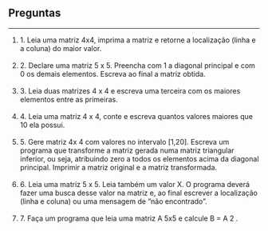 <h2>Preguntas</h2> 
<hr>
<ol type="1">
	<li>
		1. Leia uma matriz 4x4, imprima a matriz e retorne a localização (linha e a coluna) do maior valor.<br><br>
	</li>
	<li>
		2. Declare uma matriz 5 x 5. Preencha com 1 a diagonal principal e com 0 os demais elementos. Escreva ao final a matriz obtida.<br><br>
	</li>
	<li>
		3. Leia duas matrizes 4 x 4 e escreva uma terceira com os maiores elementos entre as primeiras.<br><br>
	</li>
	<li>
		4. Leia uma matriz 4 x 4, conte e escreva quantos valores maiores que 10 ela possui.<br><br>
	</li>
	<li>
		5. Gere matriz 4x 4 com valores no intervalo [1,20]. Escreva um programa que transforme a matriz gerada numa matriz triangular inferior, ou seja, atribuindo zero a todos os elementos acima da diagonal principal. Imprimir a matriz original e a matriz transformada.<br><br>
	</li>
	<li>
		6. Leia uma matriz 5 x 5. Leia também um valor X. O programa deverá fazer uma busca desse valor na matriz e, ao final escrever a localização (linha e coluna) ou uma mensagem de ”não encontrado”.<br><br>
	</li>
	<li>
		7. Faça um programa que leia uma matriz A 5x5 e calcule B = A 2 .<br><br>
	</li>
</ol>

